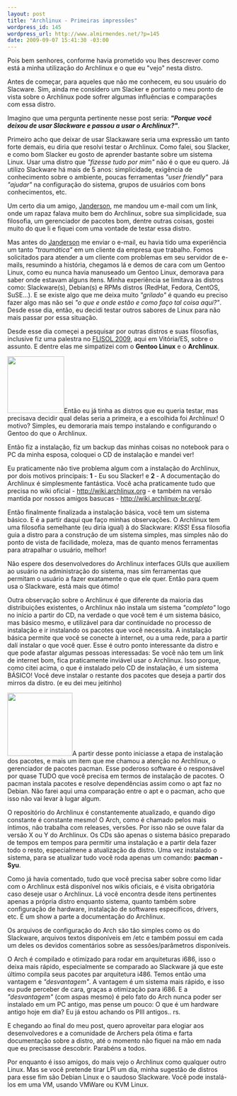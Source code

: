 ```yaml
--- 
layout: post
title: "Archlinux - Primeiras impressões"
wordpress_id: 145
wordpress_url: http://www.almirmendes.net/?p=145
date: 2009-09-07 15:41:30 -03:00
---
```

Pois bem senhores, conforme havia prometido vou lhes descrever como está a minha utilização do Archlinux e o que eu "vejo" nesta distro.

Antes de começar, para aqueles que não me conhecem, eu sou usuário do Slacware. Sim, ainda me considero um Slacker e portanto o meu ponto de vista sobre o Archlinux pode sofrer algumas influências e comparações com essa distro.

Imagino que uma pergunta pertinente nesse post seria: <em><strong>"Porque você deixou de usar Slackware e passou a usar o Archlinux?"</strong></em>.

Primeiro acho que deixar de usar Slackaware seria uma expressão um tanto forte demais, eu diria que resolvi testar o Archlinux. Como falei, sou Slacker, e como bom Slacker eu gosto de aprender bastante sobre um sistema Linux. Usar uma distro que <em>"fizesse tudo por mim"</em> não é o que eu quero. Já utilizo Slackware há mais de 5 anos: simplicidade, exigência de conhecimento sobre o ambiente, poucas ferramentas<em> "user friendly"</em> para <em>"ajudar"</em> na configuração do sistema, grupos de usuários com bons conhecimentos, etc.

Um certo dia um amigo, <span style="text-decoration: underline;">Janderson</span>, me mandou um e-mail com um link, onde um rapaz falava muito bem do Archlinux, sobre sua simplicidade, sua filosofia, um gerenciador de pacotes bom, dentre outras coisas, gostei muito do que li e fiquei com uma vontade de testar essa distro.

Mas antes do <span style="text-decoration: underline;">Janderson</span> me enviar o e-mail, eu havia tido uma experiência um tanto<em> "traumática"</em> em um cliente da empresa que trabalho. Fomos solicitados para atender a um cliente com problemas em seu servidor de e-mails, resumindo a história, chegamos lá e demos de cara com um Gentoo Linux, como eu nunca havia manuseado um Gentoo Linux, demorava para saber onde estavam alguns itens. Minha experiência se limitava às distros como: Slackware(s), Debian(s) e RPMs distros (RedHat, Fedora, CentOS, SuSE...). E se existe algo que me deixa muito <em>"grilado"</em> é quando eu preciso fazer algo mas não sei <em>"o que e onde estão e como faço tal coisa aqui?"</em>. Desde esse dia, então, eu decidi testar outros sabores de Linux para não mais passar por essa situação.

Desde esse dia começei a pesquisar por outras distros e suas filosofias, inclusive fiz uma palestra no <a href="http://www.almirmendes.net/2009/04/27/flisol-2009/" target="_self">FLISOL 2009</a>, aqui em Vitória/ES, sobre o assunto. E dentre elas me simpatizei com o <strong>Gentoo Linux</strong> e o <strong>Archlinux</strong>.

<img class="alignleft" src="http://upload.wikimedia.org/wikipedia/commons/thumb/1/1e/Archlinux-icon-128.svg/128px-Archlinux-icon-128.svg.png" alt="" width="128" height="128" />Então eu já tinha as distros que eu queria testar, mas precisava decidir qual delas seria a primeira, e a escolhida foi Archlinux! O motivo? Simples, eu demoraria mais tempo instalando e configurando o Gentoo do que o Archlinux.

Então fiz a instalação, fiz um backup das minhas coisas no notebook para o PC da minha esposa, coloquei o CD de instalação e mandei ver!

Eu praticamente não tive problema algum com a instalação do Archlinux, por dois motivos principais: <strong>1</strong> - Eu sou Slacker! e <strong>2 </strong>- A documentação do Archlinux é simplesmente fantástica. Você acha praticamente tudo que precisa no wiki oficial - <a href="http://wiki.archlinux.org" target="_blank">http://wiki.archlinux.org</a> - e também na versão mantida por nossos amigos basucas - <a href="http://wiki.archlinux-br.org/" target="_blank">http://wiki.archlinux-br.org/</a>.

Então finalmente finalizada a instalação básica, você tem um sistema básico. E é a partir daqui que faço minhas observações. O Archlinux tem uma filosofia semelhante (eu diria igual) à do Slackware: <em>KISS</em>! Essa filosofia guia a distro para a construção de um sistema simples, mas simples não do ponto de vista de facilidade, moleza, mas de quanto menos ferramentas para atrapalhar o usuário, melhor!

Não espere dos desenvolvedores do Archlinux interfaces GUIs que auxiliem ao usuário na administração do sistema, mas sim ferramentas que permitam o usuário a fazer exatamente o que ele quer. Então para quem usa o Slackware, está mais que ótimo!

Outra observação sobre o Archlinux é que diferente da maioria das distribuições existentes, o Archlinux não instala um sistema <em>"completo"</em> logo no início a partir do CD, na verdade o que você tem é um sistema básico, mas básico mesmo, e utilizável para dar continuidade no processo de instalação e ir instalando os pacotes que você necessita. A instalação básica permite que você se conecte à internet, ou a uma rede, para a partir dalí instalar o que você quer. Esse é outro ponto interessante da distro e que pode afastar algumas pessoas interessadas: Se você não tem um link de internet bom, fica praticamente inviável usar o Archlinux. Isso porque, como citei acima, o que é instalado pelo CD de instalação, é um sistema BÁSICO! Você deve instalar o restante dos pacotes que deseja a partir dos mirros da distro. (e eu dei meu jeitinho)

<img class="alignright" src="http://www.wired.com/images_blogs/photos/uncategorized/2007/06/04/pacman_2.gif" alt="" width="147" height="142" />A partir desse ponto iniciasse a etapa de instalação dos pacotes, e mais um item que me chamou a atenção no Archlinux, o gerenciador de pacotes pacman. Esse poderoso software é o responsável por quase TUDO que você precisa em termos de instalação de pacotes. O pacman instala pacotes e resolve dependências assim como o apt faz no Debian. Não farei aqui uma comparação entre o apt e o pacman, acho que isso não vai levar à lugar algum.

O repositório do Archlinux é constantemente atualizado, e quando digo constante é constante mesmo! O Arch, como é chamado pelos mais íntimos, não trabalha com releases, versões. Por isso não se ouve falar da versão X ou Y do Archlinux. Os CDs são apenas o sistema básico preparado de tempos em tempos para permitir uma instalação e a partir dela fazer todo o resto, especialmene a atualização da distro. Uma vez instalado o sistema, para se atualizar tudo você roda apenas um comando: <strong>pacman -Syu</strong>.

Como já havia comentado, tudo que você precisa saber sobre como lidar com o Archlinux está disponível nos wikis oficiais, e é visita obrigatória caso deseje usar o Archlinux. Lá você encontra desde itens pertinentes apenas a própria distro enquanto sistema, quanto também sobre configuração de hardware, instalação de softwares específicos, drivers, etc. É um show a parte a documentação do Archlinux.

Os arquivos de configuração do Arch são tão simples como os do Slackware, arquivos textos disponíveis em /etc e também possui em cada um deles os devidos comentários sobre as sessões/parâmetros disponíveis.

O Arch é compilado e otimizado para rodar em arquiteturas i686, isso o deixa mais rápido, especialmente se comparado ao Slackware já que este último compila seus pacotes par arquitetura i486. Temos então uma vantagem e <em>"desvantagem"</em>. A vantagem é um sistema mais rápido, e isso eu pude perceber de cara, graças a otimização para i686. E a <em>"desvantagem" </em>(com aspas mesmo) é pelo fato do Arch nunca poder ser instalado em um PC antigo, mas pense um pouco: O que é um hardware antigo hoje em dia? Eu já estou achando os PIII antigos.. rs.

E chegando ao final do meu post, quero aproveitar para elogiar aos desenvolvedores e a comunidade de Archers pela ótima e farta documentação sobre a distro, até o momento não fiquei na mão em nada que eu precisasse descobrir. Parabéns a todos.

Por enquanto é isso amigos, do mais vejo o Archlinux como qualquer outro Linux. Mas se você pretende tirar LPI um dia, minha sugestão de distros para esse fim são Debian Linux e o saudoso Slackware. Você pode instalá-los em uma VM, usando VMWare ou KVM Linux.
